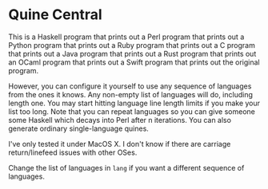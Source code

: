 Quine Central
=============

This is a Haskell program that prints out a Perl program that prints out a Python program that prints out a Ruby program that prints out a C program that prints out a Java program that prints out a Rust program that prints out an OCaml program that prints out a Swift program that prints out the original program.

However, you can configure it yourself to use any sequence of languages from the ones it knows. Any non-empty list of languages will do, including length one. You may start hitting language line length limits if you make your list too long. Note that you can repeat languages so you can give someone some Haskell which decays into Perl after n iterations. You can also generate ordinary single-language quines.

I've only tested it under MacOS X. I don't know if there are carriage return/linefeed issues with other OSes.

Change the list of languages in `lang` if you want a different sequence of languages.
